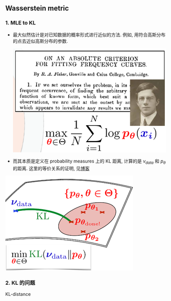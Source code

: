 ## Wasserstein metric



### 1. MLE to KL

- 最大似然估计是对已知数据的概率形式进行近似的方法. 例如, 用符合高斯分布的点去近似高斯分布的参数. 

  <img src="./pictures/1" alt="drawing" width="500"/>

- 而其本质是定义在 probability measures 上的 KL 距离, 计算的是 $v_{data}$ 和 $p_{\theta}$ 的距离. 这里的等价关系的证明, 见[博客](https://wiseodd.github.io/techblog/2017/01/26/kl-mle/)

<img src="./pictures/2" alt="drawing" width="400"/>



### 2. KL 的问题

KL-distance 